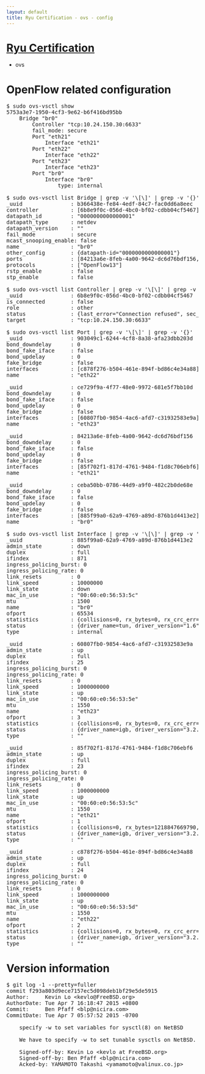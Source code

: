 ```yaml
---
layout: default
title: Ryu Certification - ovs - config
---
```

# [Ryu Certification](http://osrg.github.io/ryu/certification.html)
* ovs 

# OpenFlow related configuration
<pre>
$ sudo ovs-vsctl show
5753a3e7-1950-4cf3-9e62-b6f416bd95bb
    Bridge "br0"
        Controller "tcp:10.24.150.30:6633"
        fail_mode: secure
        Port "eth21"
            Interface "eth21"
        Port "eth22"
            Interface "eth22"
        Port "eth23"
            Interface "eth23"
        Port "br0"
            Interface "br0"
                type: internal

$ sudo ovs-vsctl list Bridge | grep -v '\[\]' | grep -v '{}'
_uuid               : b366438e-fe84-4edf-84c7-fac0dd6a8eec
controller          : [6b8e9f0c-056d-4bc0-bf02-cdbb04cf5467]
datapath_id         : "0000000000000001"
datapath_type       : netdev
datapath_version    : "<built-in>"
fail_mode           : secure
mcast_snooping_enable: false
name                : "br0"
other_config        : {datapath-id="0000000000000001"}
ports               : [84213a6e-8feb-4a00-9642-dc6d76bdf156, 903049c1-6244-4cf8-8a38-afa23dbb203d, ce729f9a-4f77-48e0-9972-681e5f7bb10d, ceba50bb-0786-44d9-a9f0-482c2b0de68e]
protocols           : ["OpenFlow13"]
rstp_enable         : false
stp_enable          : false

$ sudo ovs-vsctl list Controller | grep -v '\[\]' | grep -v '{}'
_uuid               : 6b8e9f0c-056d-4bc0-bf02-cdbb04cf5467
is_connected        : false
role                : other
status              : {last_error="Connection refused", sec_since_connect="657", sec_since_disconnect="0", state=BACKOFF}
target              : "tcp:10.24.150.30:6633"

$ sudo ovs-vsctl list Port | grep -v '\[\]' | grep -v '{}'
_uuid               : 903049c1-6244-4cf8-8a38-afa23dbb203d
bond_downdelay      : 0
bond_fake_iface     : false
bond_updelay        : 0
fake_bridge         : false
interfaces          : [c878f276-b504-461e-894f-bd86c4e34a88]
name                : "eth22"

_uuid               : ce729f9a-4f77-48e0-9972-681e5f7bb10d
bond_downdelay      : 0
bond_fake_iface     : false
bond_updelay        : 0
fake_bridge         : false
interfaces          : [60807fb0-9854-4ac6-afd7-c31932583e9a]
name                : "eth23"

_uuid               : 84213a6e-8feb-4a00-9642-dc6d76bdf156
bond_downdelay      : 0
bond_fake_iface     : false
bond_updelay        : 0
fake_bridge         : false
interfaces          : [85f702f1-817d-4761-9484-f1d8c706ebf6]
name                : "eth21"

_uuid               : ceba50bb-0786-44d9-a9f0-482c2b0de68e
bond_downdelay      : 0
bond_fake_iface     : false
bond_updelay        : 0
fake_bridge         : false
interfaces          : [885f99a0-62a9-4769-a89d-876b1d4413e2]
name                : "br0"

$ sudo ovs-vsctl list Interface | grep -v '\[\]' | grep -v '{}'
_uuid               : 885f99a0-62a9-4769-a89d-876b1d4413e2
admin_state         : down
duplex              : full
ifindex             : 871
ingress_policing_burst: 0
ingress_policing_rate: 0
link_resets         : 0
link_speed          : 10000000
link_state          : down
mac_in_use          : "00:60:e0:56:53:5c"
mtu                 : 1500
name                : "br0"
ofport              : 65534
statistics          : {collisions=0, rx_bytes=0, rx_crc_err=0, rx_dropped=0, rx_errors=0, rx_frame_err=0, rx_over_err=0, rx_packets=0, tx_bytes=0, tx_dropped=0, tx_errors=0, tx_packets=0}
status              : {driver_name=tun, driver_version="1.6", firmware_version="N/A"}
type                : internal

_uuid               : 60807fb0-9854-4ac6-afd7-c31932583e9a
admin_state         : up
duplex              : full
ifindex             : 25
ingress_policing_burst: 0
ingress_policing_rate: 0
link_resets         : 0
link_speed          : 1000000000
link_state          : up
mac_in_use          : "00:60:e0:56:53:5e"
mtu                 : 1550
name                : "eth23"
ofport              : 3
statistics          : {collisions=0, rx_bytes=0, rx_crc_err=0, rx_dropped=0, rx_errors=0, rx_frame_err=0, rx_over_err=0, rx_packets=0, tx_bytes=39833235000, tx_dropped=0, tx_errors=0, tx_packets=26555490}
status              : {driver_name=igb, driver_version="3.2.10-k", firmware_version="2.10-9"}
type                : ""

_uuid               : 85f702f1-817d-4761-9484-f1d8c706ebf6
admin_state         : up
duplex              : full
ifindex             : 23
ingress_policing_burst: 0
ingress_policing_rate: 0
link_resets         : 0
link_speed          : 1000000000
link_state          : up
mac_in_use          : "00:60:e0:56:53:5c"
mtu                 : 1550
name                : "eth21"
ofport              : 1
statistics          : {collisions=0, rx_bytes=1218847669790, rx_crc_err=0, rx_dropped=0, rx_errors=0, rx_frame_err=0, rx_over_err=0, rx_packets=812928310, tx_bytes=0, tx_dropped=0, tx_errors=0, tx_packets=0}
status              : {driver_name=igb, driver_version="3.2.10-k", firmware_version="2.10-9"}
type                : ""

_uuid               : c878f276-b504-461e-894f-bd86c4e34a88
admin_state         : up
duplex              : full
ifindex             : 24
ingress_policing_burst: 0
ingress_policing_rate: 0
link_resets         : 0
link_speed          : 1000000000
link_state          : up
mac_in_use          : "00:60:e0:56:53:5d"
mtu                 : 1550
name                : "eth22"
ofport              : 2
statistics          : {collisions=0, rx_bytes=0, rx_crc_err=0, rx_dropped=0, rx_errors=0, rx_frame_err=0, rx_over_err=0, rx_packets=0, tx_bytes=619954336658, tx_dropped=0, tx_errors=0, tx_packets=413462634}
status              : {driver_name=igb, driver_version="3.2.10-k", firmware_version="2.10-9"}
type                : ""
</pre>

# Version information
<pre>
$ git log -1 --pretty=fuller
commit f293a803d9ece7157ec5d098deb1bf29e5de5915
Author:     Kevin Lo &lt;kevlo@FreeBSD.org&gt;
AuthorDate: Tue Apr 7 16:18:47 2015 +0800
Commit:     Ben Pfaff &lt;blp@nicira.com&gt;
CommitDate: Tue Apr 7 05:57:52 2015 -0700

    specify -w to set variables for sysctl&#40;8&#41; on NetBSD
    
    We have to specify -w to set tunable sysctls on NetBSD.
    
    Signed-off-by: Kevin Lo &lt;kevlo at FreeBSD.org&gt;
    Signed-off-by: Ben Pfaff &lt;blp@nicira.com&gt;
    Acked-by: YAMAMOTO Takashi &lt;yamamoto@valinux.co.jp&gt;
</pre>
